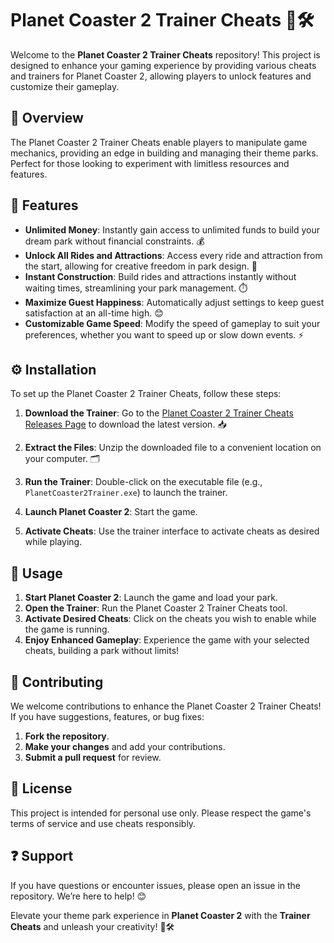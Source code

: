 # Planet Coaster 2 Trainer Cheats 🎢🛠️

Welcome to the **Planet Coaster 2 Trainer Cheats** repository! This project is designed to enhance your gaming experience by providing various cheats and trainers for Planet Coaster 2, allowing players to unlock features and customize their gameplay.

## 📌 Overview  
The Planet Coaster 2 Trainer Cheats enable players to manipulate game mechanics, providing an edge in building and managing their theme parks. Perfect for those looking to experiment with limitless resources and features.

## 🌟 Features  
- **Unlimited Money**: Instantly gain access to unlimited funds to build your dream park without financial constraints. 💰  
- **Unlock All Rides and Attractions**: Access every ride and attraction from the start, allowing for creative freedom in park design. 🎡  
- **Instant Construction**: Build rides and attractions instantly without waiting times, streamlining your park management. ⏱️  
- **Maximize Guest Happiness**: Automatically adjust settings to keep guest satisfaction at an all-time high. 😊  
- **Customizable Game Speed**: Modify the speed of gameplay to suit your preferences, whether you want to speed up or slow down events. ⚡  

## ⚙️ Installation  
To set up the Planet Coaster 2 Trainer Cheats, follow these steps:

1. **Download the Trainer**: Go to the [Planet Coaster 2 Trainer Cheats Releases Page](https://github.com/yourusername/Planet-Coaster-2-Trainer-Cheats/releases) to download the latest version. 📥  

2. **Extract the Files**: Unzip the downloaded file to a convenient location on your computer. 🗂️  

3. **Run the Trainer**: Double-click on the executable file (e.g., `PlanetCoaster2Trainer.exe`) to launch the trainer.

4. **Launch Planet Coaster 2**: Start the game. 

5. **Activate Cheats**: Use the trainer interface to activate cheats as desired while playing.

## 📖 Usage  
1. **Start Planet Coaster 2**: Launch the game and load your park.
2. **Open the Trainer**: Run the Planet Coaster 2 Trainer Cheats tool.
3. **Activate Desired Cheats**: Click on the cheats you wish to enable while the game is running.
4. **Enjoy Enhanced Gameplay**: Experience the game with your selected cheats, building a park without limits!

## 🤝 Contributing  
We welcome contributions to enhance the Planet Coaster 2 Trainer Cheats! If you have suggestions, features, or bug fixes:

1. **Fork the repository**.
2. **Make your changes** and add your contributions.
3. **Submit a pull request** for review.

## 📜 License  
This project is intended for personal use only. Please respect the game's terms of service and use cheats responsibly.

## ❓ Support  
If you have questions or encounter issues, please open an issue in the repository. We’re here to help! 😊

Elevate your theme park experience in **Planet Coaster 2** with the **Trainer Cheats** and unleash your creativity! 🎢🛠️